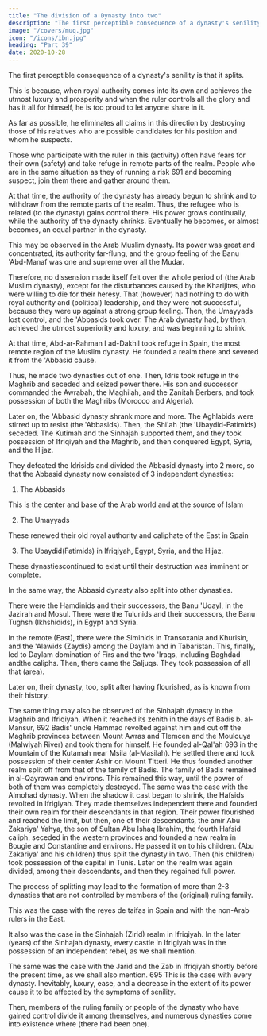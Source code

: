 ```yaml
---
title: "The division of a Dynasty into two"
description: "The first perceptible consequence of a dynasty's senility is that it splits"
image: "/covers/muq.jpg"
icon: "/icons/ibn.jpg"
heading: "Part 39"
date: 2020-10-28
---
```



The first perceptible consequence of a dynasty's senility is that it splits. 

This is because, when royal authority comes into its own and achieves the utmost luxury and prosperity and when the ruler controls all the glory and has it all for himself, he is too proud to let anyone share in it. 

As far as possible, he eliminates all claims in this direction by destroying those of his relatives who are
possible candidates for his position and whom he suspects.

Those who participate with the ruler in this (activity) often have fears for their own (safety) and take refuge in remote parts of the realm. People who are in the same situation as they of running a risk 691 and becoming suspect, join them
there and gather around them. 

At that time, the authority of the dynasty has already begun to shrink and to withdraw from the remote parts of the realm. Thus, the refugee who is related (to the dynasty) gains control there. His power grows
continually, while the authority of the dynasty shrinks. Eventually he becomes, or
almost becomes, an equal partner in the dynasty.

This may be observed in the Arab Muslim dynasty. Its power was great and concentrated, its authority far-flung, and the group feeling of the Banu 'Abd-Manaf was one and supreme over all the Mudar. 

Therefore, no dissension made itself felt over the whole period of (the Arab Muslim dynasty), except for the disturbances
caused by the Kharijites, who were willing to die for their heresy. That (however)
had nothing to do with royal authority and (political) leadership, and they were not
successful, because they were up against a strong group feeling. Then, the
Umayyads lost control, and the 'Abbasids took over. The Arab dynasty had, by then,
achieved the utmost superiority and luxury, and was beginning to shrink. 

At that time, Abd-ar-Rahman I ad-Dakhil took refuge in Spain, the most remote region of the Muslim dynasty. He founded a realm there and severed it from the 'Abbasid cause. 

Thus, he made two dynasties out of one. Then, Idris took refuge in the Maghrib and seceded and seized power there. His son and successor commanded the Awrabah, the Maghilah, and the Zanitah Berbers, and took possession of both the
Maghribs (Morocco and Algeria).

Later on, the 'Abbasid dynasty shrank more and more. The Aghlabids were
stirred up to resist (the 'Abbasids). Then, the Shi'ah (the 'Ubaydid-Fatimids) seceded.
The Kutimah and the Sinhajah supported them, and they took possession of Ifriqiyah
and the Maghrib, and then conquered Egypt, Syria, and the Hijaz. 

They defeated the Idrisids and divided the Abbasid dynasty into 2 more, so that the Abbasid dynasty now consisted of 3 independent dynasties: 

1. The Abbasids

This is the center and base of the Arab world and at the source of Islam

2. The Umayyads

These renewed their old royal authority and caliphate of the East in Spain

3. The Ubaydid(Fatimids) in Ifriqiyah, Egypt, Syria, and the Hijaz. 

These dynastiescontinued to exist until their destruction was imminent or complete.

In the same way, the Abbasid dynasty also split into other dynasties. 

There were the Hamdinids and their successors, the Banu 'Uqayl, in the Jazirah and Mosul.
There were the Tulunids and their successors, the Banu Tughsh (Ikhshidids), in
Egypt and Syria. 

In the remote (East), there were the Siminids in Transoxania and Khurisin, and the 'Alawids (Zaydis) among the Daylam and in Tabaristan. This, finally, led to Daylam domination of Firs and the two 'Iraqs, including Baghdad andthe caliphs. Then, there came the Saljuqs. They took possession of all that (area).

Later on, their dynasty, too, split after having flourished, as is known from their
history.

The same thing may also be observed of the Sinhajah dynasty in the Maghrib
and Ifriqiyah. When it reached its zenith in the days of Badis b. al-Mansur, 692
Badis' uncle Hammad revolted against him and cut off the Maghrib provinces
between Mount Awras and Tlemcen and the Moulouya (Malwiyah River) and took
them for himself. He founded al-Qal'ah 693 in the Mountain of the Kutamah near
Msila (al-Masilah). He settled there and took possession of their center Ashir on
Mount Titteri. He thus founded another realm split off from that of the family of
Badis. The family of Badis remained in al-Qayrawan and environs. This remained
this way, until the power of both of them was completely destroyed.
The same was the case with the Almohad dynasty. When the shadow it cast
began to shrink, the Hafsids revolted in Ifrigiyah. They made themselves
independent there and founded their own realm for their descendants in that region.
Their power flourished and reached the limit, but then, one of their descendants, the
amir Abu Zakariya' Yahya, the son of Sultan Abu Ishaq Ibrahim, the fourth Hafsid
caliph, seceded in the western provinces and founded a new realm in Bougie and
Constantine and environs. He passed it on to his children. (Abu Zakariya' and his
children) thus split the dynasty in two. Then (his children) took possession of the
capital in Tunis. Later on the realm was again divided, among their descendants, and
then they regained full power.

The process of splitting may lead to the formation of more than 2-3 dynasties that are not controlled by members of the (original) ruling family. 

This was the case with the reyes de taifas in Spain and with the non-Arab rulers in the East. 

It also was the case in the Sinhajah (Zirid) realm in Ifriqiyah. In the later (years) of the Sinhajah dynasty, every castle in Ifrigiyah was in the possession of an independent rebel, as we shall mention. <!-- 694 --> 

The same was the case with the Jarid and the Zab in Ifriqiyah shortly before the present time, as we shall also mention. 695
This is the case with every dynasty. Inevitably, luxury, ease, and a decrease
in the extent of its power cause it to be affected by the symptoms of senility. 

Then, members of the ruling family or people of the dynasty who have gained control divide it among themselves, and numerous dynasties come into existence where (there had been one).

<!-- God inherits the earth and whomever is upon it. -->